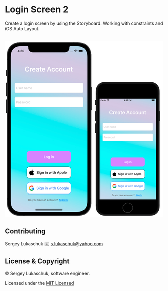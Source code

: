 # Login Screen 2
Create a login screen by using the Storyboard. Working with constraints and iOS Auto Layout. 

<br><img src="https://github.com/lgreydev/LoginScreen-2/blob/main/Screenshots/001.png" width="550"><br>


## Contributing
Sergey Lukaschuk ✉️ s.lukaschuk@yahoo.com

## License & Copyright
© Sergey Lukaschuk, software engineer.

Licensed under the [MIT Licensed](https://github.com/lgreydev/LoginScreen-2/blob/main/License)

